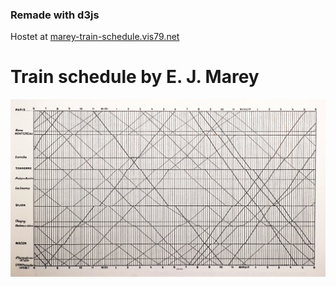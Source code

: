### Remade with d3js
Hostet at [marey-train-schedule.vis79.net](https://marey-train-schedule.vis79.net)
# Train schedule by E. J. Marey

![Marey train schedule 1885](git-assets/readme-images/marey-train-timetable-1885.webp)
